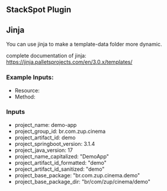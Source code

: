 ## StackSpot Plugin

## Jinja

You can use jinja to make a template-data folder more dynamic.

complete documentation of jinja: https://jinja.palletsprojects.com/en/3.0.x/templates/

### Example Inputs:
- Resource: 
- Method: 


### Inputs

- project_name: demo-app
- project_group_id: br.com.zup.cinema
- project_artifact_id: demo
- project_springboot_version: 3.1.4
- project_java_version: 17
- project_name_capitalized: "DemoApp"
- project_artifact_id_formatted: "demo"
- project_artifact_id_sanitized: "demo"
- project_base_package: "br.com.zup.cinema.demo"
- project_base_package_dir: "br/com/zup/cinema/demo"

